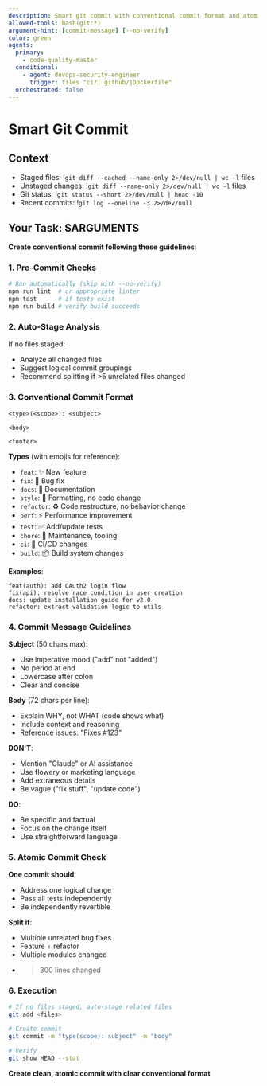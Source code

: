 ```yaml
---
description: Smart git commit with conventional commit format and atomic commit guidance
allowed-tools: Bash(git:*)
argument-hint: [commit-message] [--no-verify]
color: green
agents:
  primary:
    - code-quality-master
  conditional:
    - agent: devops-security-engineer
      trigger: files "ci/|.github/|Dockerfile"
  orchestrated: false
---
```


# Smart Git Commit

## Context
- Staged files: !`git diff --cached --name-only 2>/dev/null | wc -l` files
- Unstaged changes: !`git diff --name-only 2>/dev/null | wc -l` files
- Git status: !`git status --short 2>/dev/null | head -10`
- Recent commits: !`git log --oneline -3 2>/dev/null`

## Your Task: $ARGUMENTS

**Create conventional commit following these guidelines**:

### 1. Pre-Commit Checks
```bash
# Run automatically (skip with --no-verify)
npm run lint  # or appropriate linter
npm test      # if tests exist
npm run build # verify build succeeds
```

### 2. Auto-Stage Analysis
If no files staged:
- Analyze all changed files
- Suggest logical commit groupings
- Recommend splitting if >5 unrelated files changed

### 3. Conventional Commit Format
```
<type>(<scope>): <subject>

<body>

<footer>
```

**Types** (with emojis for reference):
- `feat`: ✨ New feature
- `fix`: 🐛 Bug fix
- `docs`: 📝 Documentation
- `style`: 💄 Formatting, no code change
- `refactor`: ♻️ Code restructure, no behavior change
- `perf`: ⚡ Performance improvement
- `test`: ✅ Add/update tests
- `chore`: 🔧 Maintenance, tooling
- `ci`: 👷 CI/CD changes
- `build`: 📦 Build system changes

**Examples**:
```
feat(auth): add OAuth2 login flow
fix(api): resolve race condition in user creation
docs: update installation guide for v2.0
refactor: extract validation logic to utils
```

### 4. Commit Message Guidelines
**Subject** (50 chars max):
- Use imperative mood ("add" not "added")
- No period at end
- Lowercase after colon
- Clear and concise

**Body** (72 chars per line):
- Explain WHY, not WHAT (code shows what)
- Include context and reasoning
- Reference issues: "Fixes #123"

**DON'T**:
- Mention "Claude" or AI assistance
- Use flowery or marketing language
- Add extraneous details
- Be vague ("fix stuff", "update code")

**DO**:
- Be specific and factual
- Focus on the change itself
- Use straightforward language

### 5. Atomic Commit Check
**One commit should**:
- Address one logical change
- Pass all tests independently
- Be independently revertible

**Split if**:
- Multiple unrelated bug fixes
- Feature + refactor
- Multiple modules changed
- >300 lines changed

### 6. Execution
```bash
# If no files staged, auto-stage related files
git add <files>

# Create commit
git commit -m "type(scope): subject" -m "body"

# Verify
git show HEAD --stat
```

**Create clean, atomic commit with clear conventional format**
